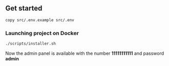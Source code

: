 ## Get started
````bash
copy src/.env.example src/.env
````
### Launching project on Docker
````bash
./scripts/installer.sh
````
Now the admin panel is available with the number ****11111111111**** and password ****admin****
